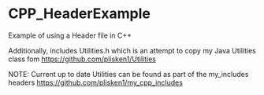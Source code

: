 # CPP_HeaderExample
Example of using a Header file in C++

Additionally, includes Utilities.h which is an attempt to copy my Java Utilities class fom https://github.com/plisken1/Utilities

NOTE: Current up to date Utilities can be found as part of the my_includes headers https://github.com/plisken1/my_cpp_includes

